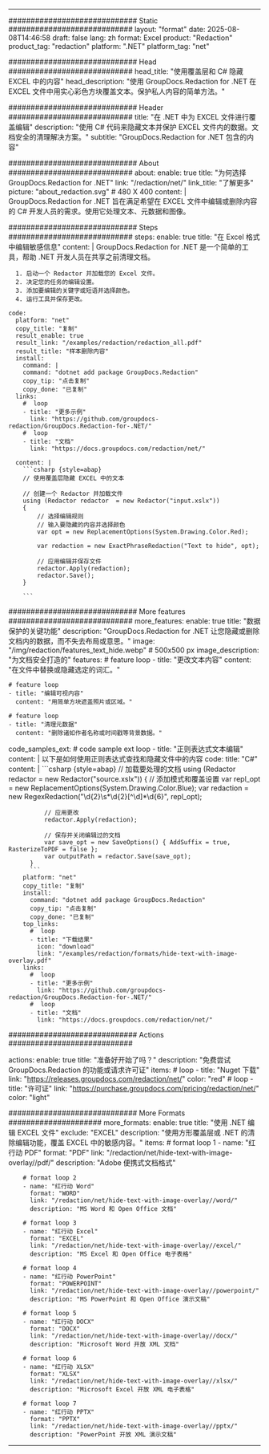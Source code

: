 
---
############################# Static ############################
layout: "format"
date:  2025-08-08T14:46:58
draft: false
lang: zh
format: Excel
product: "Redaction"
product_tag: "redaction"
platform: ".NET"
platform_tag: "net"

############################# Head ############################
head_title: "使用覆盖层和 C# 隐藏 EXCEL 中的内容"
head_description: "使用 GroupDocs.Redaction for .NET 在 EXCEL 文件中用实心彩色方块覆盖文本。保护私人内容的简单方法。"

############################# Header ############################
title: "在 .NET 中为 EXCEL 文件进行覆盖编辑" 
description: "使用 C# 代码来隐藏文本并保护 EXCEL 文件内的数据。文档安全的清理解决方案。"
subtitle: "GroupDocs.Redaction for .NET 包含的内容" 

############################# About ############################
about:
    enable: true
    title: "为何选择 GroupDocs.Redaction for .NET"
    link: "/redaction/net/"
    link_title: "了解更多"
    picture: "about_redaction.svg" # 480 X 400
    content: |
       GroupDocs.Redaction for .NET 旨在满足希望在 EXCEL 文件中编辑或删除内容的 C# 开发人员的需求。使用它处理文本、元数据和图像。

############################# Steps ############################
steps:
    enable: true
    title: "在 Excel 格式中编辑敏感信息"
    content: |
      GroupDocs.Redaction for .NET 是一个简单的工具，帮助 .NET 开发人员在共享之前清理文档。
      
      1. 启动一个 Redactor 并加载您的 Excel 文件。
      2. 决定您的任务的编辑设置。
      3. 添加要编辑的关键字或短语并选择颜色。
      4. 运行工具并保存更改。
   
    code:
      platform: "net"
      copy_title: "复制"
      result_enable: true
      result_link: "/examples/redaction/redaction_all.pdf"
      result_title: "样本删除内容"
      install:
        command: |
        command: "dotnet add package GroupDocs.Redaction"
        copy_tip: "点击复制"
        copy_done: "已复制"
      links:
        #  loop
        - title: "更多示例"
          link: "https://github.com/groupdocs-redaction/GroupDocs.Redaction-for-.NET/"
        #  loop
        - title: "文档"
          link: "https://docs.groupdocs.com/redaction/net/"
          
      content: |
        ```csharp {style=abap}
        // 使用覆盖层隐藏 EXCEL 中的文本

        // 创建一个 Redactor 并加载文件
        using (Redactor redactor  = new Redactor("input.xslx"))
        {
            // 选择编辑规则
            // 输入要隐藏的内容并选择颜色
            var opt = new ReplacementOptions(System.Drawing.Color.Red);
            
            var redaction = new ExactPhraseRedaction("Text to hide", opt);

            // 应用编辑并保存文件
            redactor.Apply(redaction);
            redactor.Save();
        }
        
        ```            


############################# More features ############################
more_features:
  enable: true
  title: "数据保护的关键功能"
  description: "GroupDocs.Redaction for .NET 让您隐藏或删除文档内的数据，而不失去布局或意思。"
  image: "/img/redaction/features_text_hide.webp" # 500x500 px
  image_description: "为文档安全打造的"
  features:
    # feature loop
    - title: "更改文本内容"
      content: "在文件中替换或隐藏选定的词汇。"

    # feature loop
    - title: "编辑可视内容"
      content: "用简单方块遮盖照片或区域。"

    # feature loop
    - title: "清理元数据"
      content: "删除诸如作者名称或时间戳等背景数据。"
      
  code_samples_ext:
    # code sample ext loop
    - title: "正则表达式文本编辑"
      content: |
        以下是如何使用正则表达式查找和隐藏文件中的内容
      code:
        title: "C#"
        content: |
          ```csharp {style=abap}
          //  加载要处理的文档
          using (Redactor redactor  = new Redactor("source.xslx"))
          {
              // 添加模式和覆盖设置
              var repl_opt = new ReplacementOptions(System.Drawing.Color.Blue);
              var redaction = new RegexRedaction("\\d{2}\\s*\\d{2}[^\\d]*\\d{6}", repl_opt);

              // 应用更改
              redactor.Apply(redaction);

              // 保存并关闭编辑过的文档
              var save_opt = new SaveOptions() { AddSuffix = true, RasterizeToPDF = false };
              var outputPath = redactor.Save(save_opt);
          }
          ```
        platform: "net"
        copy_title: "复制"
        install:
          command: "dotnet add package GroupDocs.Redaction"
          copy_tip: "点击复制"
          copy_done: "已复制"
        top_links:
          #  loop
          - title: "下载结果"
            icon: "download"
            link: "/examples/redaction/formats/hide-text-with-image-overlay.pdf"
        links:
          #  loop
          - title: "更多示例"
            link: "https://github.com/groupdocs-redaction/GroupDocs.Redaction-for-.NET/"
          #  loop
          - title: "文档"
            link: "https://docs.groupdocs.com/redaction/net/"


############################# Actions ############################

actions:
  enable: true
  title: "准备好开始了吗？"
  description: "免费尝试 GroupDocs.Redaction 的功能或请求许可证"
  items:
    #  loop
    - title: "Nuget 下载"
      link: "https://releases.groupdocs.com/redaction/net/"
      color: "red"
        #  loop
    - title: "许可证"
      link: "https://purchase.groupdocs.com/pricing/redaction/net/"
      color: "light"


############################# More Formats #####################
more_formats:
    enable: true
    title: "使用 .NET 编辑 EXCEL 文件"
    exclude: "EXCEL"
    description: "使用方形覆盖层或 .NET 的清除编辑功能，覆盖 EXCEL 中的敏感内容。"
    items: 
        # format loop 1
        - name: "红行动 PDF"
          format: "PDF"
          link: "/redaction/net/hide-text-with-image-overlay//pdf/"
          description: "Adobe 便携式文档格式"

        # format loop 2
        - name: "红行动 Word"
          format: "WORD"
          link: "/redaction/net/hide-text-with-image-overlay//word/"
          description: "MS Word 和 Open Office 文档"
          
        # format loop 3
        - name: "红行动 Excel"
          format: "EXCEL"
          link: "/redaction/net/hide-text-with-image-overlay//excel/"
          description: "MS Excel 和 Open Office 电子表格"

        # format loop 4
        - name: "红行动 PowerPoint"
          format: "POWERPOINT"
          link: "/redaction/net/hide-text-with-image-overlay//powerpoint/"
          description: "MS PowerPoint 和 Open Office 演示文稿"

        # format loop 5
        - name: "红行动 DOCX"
          format: "DOCX"
          link: "/redaction/net/hide-text-with-image-overlay//docx/"
          description: "Microsoft Word 开放 XML 文档"
          
        # format loop 6
        - name: "红行动 XLSX"
          format: "XLSX"
          link: "/redaction/net/hide-text-with-image-overlay//xlsx/"
          description: "Microsoft Excel 开放 XML 电子表格"
          
        # format loop 7
        - name: "红行动 PPTX"
          format: "PPTX"
          link: "/redaction/net/hide-text-with-image-overlay//pptx/"
          description: "PowerPoint 开放 XML 演示文稿"


---